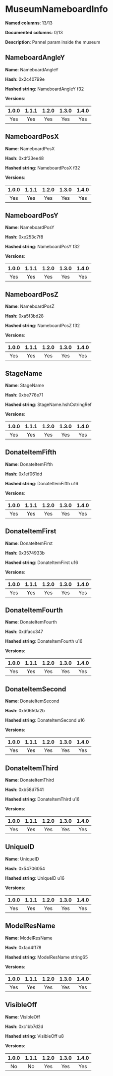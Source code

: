 # MuseumNameboardInfo
**Named columns**: 13/13

**Documented columns**: 0/13

**Description**: Pannel param inside the museum
## NameboardAngleY

**Name**: NameboardAngleY

**Hash**: 0x2c40799e

**Hashed string**: NameboardAngleY f32

**Versions**: 

 | 1.0.0 | 1.1.1 | 1.2.0 | 1.3.0 | 1.4.0 |
|:--:|:--:|:--:|:--:|:--:|
| Yes | Yes | Yes | Yes | Yes | 


## NameboardPosX

**Name**: NameboardPosX

**Hash**: 0xdf33ee48

**Hashed string**: NameboardPosX f32

**Versions**: 

 | 1.0.0 | 1.1.1 | 1.2.0 | 1.3.0 | 1.4.0 |
|:--:|:--:|:--:|:--:|:--:|
| Yes | Yes | Yes | Yes | Yes | 


## NameboardPosY

**Name**: NameboardPosY

**Hash**: 0xe253c7f8

**Hashed string**: NameboardPosY f32

**Versions**: 

 | 1.0.0 | 1.1.1 | 1.2.0 | 1.3.0 | 1.4.0 |
|:--:|:--:|:--:|:--:|:--:|
| Yes | Yes | Yes | Yes | Yes | 


## NameboardPosZ

**Name**: NameboardPosZ

**Hash**: 0xa5f3bd28

**Hashed string**: NameboardPosZ f32

**Versions**: 

 | 1.0.0 | 1.1.1 | 1.2.0 | 1.3.0 | 1.4.0 |
|:--:|:--:|:--:|:--:|:--:|
| Yes | Yes | Yes | Yes | Yes | 


## StageName

**Name**: StageName

**Hash**: 0xbe776e71

**Hashed string**: StageName.hshCstringRef

**Versions**: 

 | 1.0.0 | 1.1.1 | 1.2.0 | 1.3.0 | 1.4.0 |
|:--:|:--:|:--:|:--:|:--:|
| Yes | Yes | Yes | Yes | Yes | 


## DonateItemFifth

**Name**: DonateItemFifth

**Hash**: 0x1ef061dd

**Hashed string**: DonateItemFifth u16

**Versions**: 

 | 1.0.0 | 1.1.1 | 1.2.0 | 1.3.0 | 1.4.0 |
|:--:|:--:|:--:|:--:|:--:|
| Yes | Yes | Yes | Yes | Yes | 


## DonateItemFirst

**Name**: DonateItemFirst

**Hash**: 0x3574933b

**Hashed string**: DonateItemFirst u16

**Versions**: 

 | 1.0.0 | 1.1.1 | 1.2.0 | 1.3.0 | 1.4.0 |
|:--:|:--:|:--:|:--:|:--:|
| Yes | Yes | Yes | Yes | Yes | 


## DonateItemFourth

**Name**: DonateItemFourth

**Hash**: 0xdfacc347

**Hashed string**: DonateItemFourth u16

**Versions**: 

 | 1.0.0 | 1.1.1 | 1.2.0 | 1.3.0 | 1.4.0 |
|:--:|:--:|:--:|:--:|:--:|
| Yes | Yes | Yes | Yes | Yes | 


## DonateItemSecond

**Name**: DonateItemSecond

**Hash**: 0x50650a2b

**Hashed string**: DonateItemSecond u16

**Versions**: 

 | 1.0.0 | 1.1.1 | 1.2.0 | 1.3.0 | 1.4.0 |
|:--:|:--:|:--:|:--:|:--:|
| Yes | Yes | Yes | Yes | Yes | 


## DonateItemThird

**Name**: DonateItemThird

**Hash**: 0xb58d7541

**Hashed string**: DonateItemThird u16

**Versions**: 

 | 1.0.0 | 1.1.1 | 1.2.0 | 1.3.0 | 1.4.0 |
|:--:|:--:|:--:|:--:|:--:|
| Yes | Yes | Yes | Yes | Yes | 


## UniqueID

**Name**: UniqueID

**Hash**: 0x54706054

**Hashed string**: UniqueID u16

**Versions**: 

 | 1.0.0 | 1.1.1 | 1.2.0 | 1.3.0 | 1.4.0 |
|:--:|:--:|:--:|:--:|:--:|
| Yes | Yes | Yes | Yes | Yes | 


## ModelResName

**Name**: ModelResName

**Hash**: 0xfad4ff78

**Hashed string**: ModelResName string65

**Versions**: 

 | 1.0.0 | 1.1.1 | 1.2.0 | 1.3.0 | 1.4.0 |
|:--:|:--:|:--:|:--:|:--:|
| Yes | Yes | Yes | Yes | Yes | 


## VisibleOff

**Name**: VisibleOff

**Hash**: 0xc1bb7d2d

**Hashed string**: VisibleOff u8

**Versions**: 

 | 1.0.0 | 1.1.1 | 1.2.0 | 1.3.0 | 1.4.0 |
|:--:|:--:|:--:|:--:|:--:|
| No | No | Yes | Yes | Yes | 


